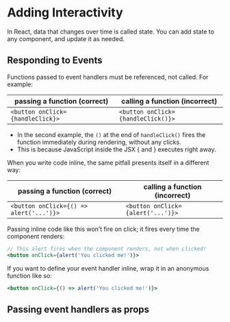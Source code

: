 # Adding Interactivity

In React, data that changes over time is called state. You can add state to any component, and update it as needed.

## Responding to Events

Functions passed to event handlers must be referenced, not called. For example:

| passing a function (correct)     | calling a function (incorrect)     |
| -------------------------------- | ---------------------------------- |
| `<button onClick={handleClick}>	` | `<button onClick={handleClick()}>` |

- In the second example, the `()` at the end of `handleClick()` fires the function immediately during rendering, without any clicks.
- This is because JavaScript inside the JSX { and } executes right away.

When you write code inline, the same pitfall presents itself in a different way:

| passing a function (correct)            | calling a function (incorrect)    |
| --------------------------------------- | --------------------------------- |
| `<button onClick={() => alert('...')}>` | `<button onClick={alert('...')}>` |

Passing inline code like this won’t fire on click; it fires every time the component renders:

```jsx
// This alert fires when the component renders, not when clicked!
<button onClick={alert('You clicked me!')}>
```

If you want to define your event handler inline, wrap it in an anonymous function like so:

```jsx
<button onClick={() => alert('You clicked me!')}>
```
## Passing event handlers as props 